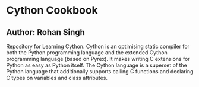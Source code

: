# Cython Cookbook
## Author: Rohan Singh
Repository for Learning Cython. Cython is an optimising static compiler for both the Python programming language and the extended Cython programming language (based on Pyrex). It makes writing C extensions for Python as easy as Python itself. The Cython language is a superset of the Python language that additionally supports calling C functions and declaring C types on variables and class attributes. 

